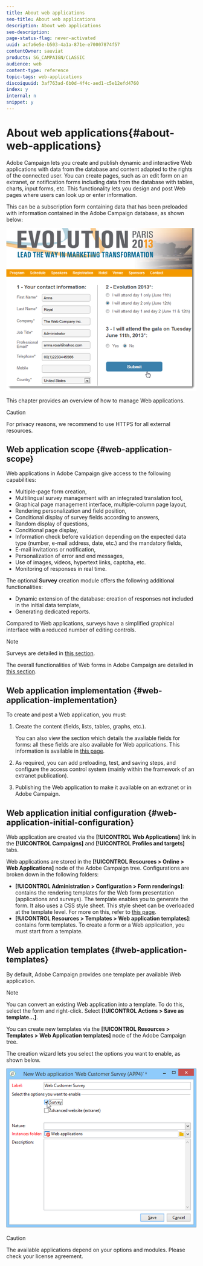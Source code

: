 ```yaml
---
title: About web applications
seo-title: About web applications
description: About web applications
seo-description: 
page-status-flag: never-activated
uuid: acfa6e5e-b503-4a1a-871e-e70007874f57
contentOwner: sauviat
products: SG_CAMPAIGN/CLASSIC
audience: web
content-type: reference
topic-tags: web-applications
discoiquuid: 3af763ad-6b0d-4f4c-aed1-c5e12efd4760
index: y
internal: n
snippet: y
---
```


# About web applications{#about-web-applications}

Adobe Campaign lets you create and publish dynamic and interactive Web applications with data from the database and content adapted to the rights of the connected user. You can create pages, such as an edit form on an extranet, or notification forms including data from the database with tables, charts, input forms, etc. This functionality lets you design and post Web pages where users can look up or enter information.

This can be a subscription form containing data that has been preloaded with information contained in the Adobe Campaign database, as shown below:

![](assets/webapp_form_sample.png)

This chapter provides an overview of how to manage Web applications.

>[!CAUTION]
>
>For privacy reasons, we recommend to use HTTPS for all external resources.

## Web application scope {#web-application-scope}

Web applications in Adobe Campaign give access to the following capabilities:

* Multiple-page form creation,
* Multilingual survey management with an integrated translation tool,
* Graphical page management interface, multiple-column page layout,
* Rendering personalization and field position,
* Conditional display of survey fields according to answers,
* Random display of questions,
* Conditional page display,
* Information check before validation depending on the expected data type (number, e-mail address, date, etc.) and the mandatory fields,
* E-mail invitations or notification,
* Personalization of error and end messages,
* Use of images, videos, hypertext links, captcha, etc.
* Monitoring of responses in real time.

The optional **Survey** creation module offers the following additional functionalities:

* Dynamic extension of the database: creation of responses not included in the initial data template,
* Generating dedicated reports.

Compared to Web applications, surveys have a simplified graphical interface with a reduced number of editing controls.

>[!NOTE]
>
>Surveys are detailed in [this section](../../web/using/about-surveys.md).
>
>The overall functionalities of Web forms in Adobe Campaign are detailed in [this section](../../web/using/about-web-forms.md).

## Web application implementation {#web-application-implementation}

To create and post a Web application, you must:

1. Create the content (fields, lists, tables, graphs, etc.).

   You can also view the section which details the available fields for forms: all these fields are also available for Web applications. This information is available in [this page](../../web/using/adding-fields-to-a-web-form.md).

1. As required, you can add preloading, test, and saving steps, and configure the access control system (mainly within the framework of an extranet publication).
1. Publishing the Web application to make it available on an extranet or in Adobe Campaign.

## Web application initial configuration {#web-application-initial-configuration}

Web application are created via the **[!UICONTROL Web Applications]** link in the **[!UICONTROL Campaigns]** and **[!UICONTROL Profiles and targets]** tabs.

Web applications are stored in the **[!UICONTROL Resources > Online > Web Applications]** node of the Adobe Campaign tree. Configurations are broken down in the following folders:

* **[!UICONTROL Administration > Configuration > Form renderings]**: contains the rendering templates for the Web form presentation (applications and surveys). The template enables you to generate the form. It also uses a CSS style sheet. This style sheet can be overloaded at the template level. For more on this, refer to [this page](../../web/using/form-rendering.md#selecting-the-form-rendering-template).
* **[!UICONTROL Resources > Templates > Web application templates]**: contains form templates. To create a form or a Web application, you must start from a template.

## Web application templates {#web-application-templates}

By default, Adobe Campaign provides one template per available Web application.

>[!NOTE]
>
>You can convert an existing Web application into a template. To do this, select the form and right-click. Select **[!UICONTROL Actions > Save as template...]**.

You can create new templates via the **[!UICONTROL Resources > Templates > Web Application templates]** node of the Adobe Campaign tree.

The creation wizard lets you select the options you want to enable, as shown below. 

![](assets/webapp_create_template.png)

>[!CAUTION]
>
>The available applications depend on your options and modules. Please check your license agreement.

